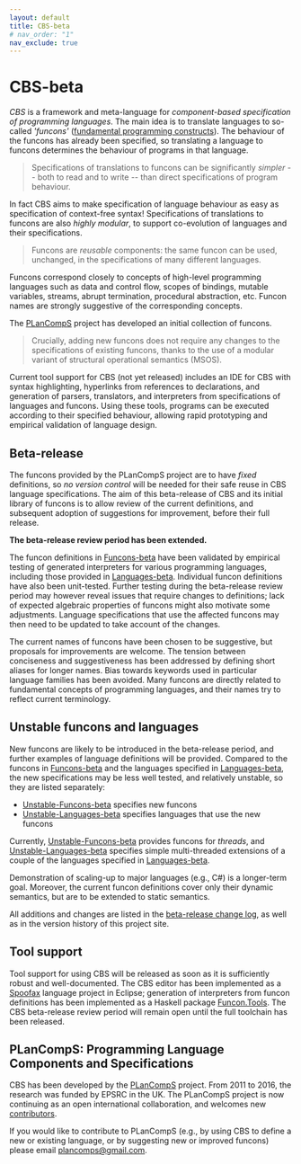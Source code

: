 ```yaml
---
layout: default
title: CBS-beta
# nav_order: "1"
nav_exclude: true
---
```


CBS-beta
========

_CBS_ is a framework and meta-language for _component-based specification of
programming languages_. The main idea is to translate languages to so-called
_'funcons'_ ([fundamental programming constructs]). The behaviour of the funcons
has already been specified, so translating a language to funcons determines the
behaviour of programs in that language.

> Specifications of translations to funcons can be significantly _simpler_ -- both
> to read and to write -- than direct specifications of program behaviour.

In fact CBS aims to make specification of language behaviour as easy as
specification of context-free syntax! Specifications of translations to funcons
are also _highly modular_, to support co-evolution of languages and their
specifications.

> Funcons are _reusable_ components: the same funcon can be used, unchanged, in
> the specifications of many different languages.

Funcons correspond closely to concepts of high-level programming languages
such as data and control flow, scopes of bindings, mutable variables, streams,
abrupt termination, procedural abstraction, etc. Funcon names are strongly
suggestive of the corresponding concepts.

The [PLanCompS] project has developed an initial collection of funcons.

> Crucially, adding new funcons does not require any changes to
> the specifications of existing funcons, thanks to the use of a
> modular variant of structural operational semantics (MSOS).

Current tool support for CBS (not yet released) includes an IDE for CBS with
syntax highlighting, hyperlinks from references to declarations, and generation
of parsers, translators, and interpreters from specifications of languages and
funcons. Using these tools, programs can be executed according to their
specified behaviour, allowing rapid prototyping and empirical validation of
language design.

Beta-release
------------

The funcons provided by the PLanCompS project are to have *fixed* definitions,
so *no version control* will be needed for their safe reuse in CBS language
specifications. The aim of this beta-release of CBS and its initial library of
funcons is to allow review of the current definitions, and subsequent adoption
of suggestions for improvement, before their full release.

**The beta-release review period has been extended.**

The funcon definitions in [Funcons-beta] have been validated by empirical
testing of generated interpreters for various programming languages,
including those provided in [Languages-beta]. Individual funcon definitions
have also been unit-tested. Further testing during the beta-release review
period may however reveal issues that require changes to definitions; lack of
expected algebraic properties of funcons might also motivate some adjustments.
Language specifications that use the affected funcons may then need to be
updated to take account of the changes.

The current names of funcons have been chosen to be suggestive, but proposals
for improvements are welcome. The tension between conciseness and suggestiveness
has been addressed by defining short aliases for longer names. Bias towards
keywords used in particular language families has been avoided. Many funcons
are directly related to fundamental concepts of programming languages, and
their names try to reflect current terminology.

Unstable funcons and languages
------------------------------

New funcons are likely to be introduced in the beta-release period, and further
examples of language definitions will be provided. Compared to the funcons in
[Funcons-beta] and the languages specified in [Languages-beta], the new
specifications may be less well tested, and relatively unstable, so they are
listed separately:

- [Unstable-Funcons-beta] specifies new funcons
- [Unstable-Languages-beta] specifies languages that use the new funcons

Currently, [Unstable-Funcons-beta] provides funcons for *threads*, and
[Unstable-Languages-beta] specifies simple multi-threaded extensions of a couple
of the languages specified in [Languages-beta].

Demonstration of scaling-up to major languages (e.g., C#) is a longer-term goal.
Moreover, the current funcon definitions cover only their dynamic semantics,
but are to be extended to static semantics.

All additions and changes are listed in the [beta-release change log],
as well as in the version history of this project site.

Tool support
------------

Tool support for using CBS will be released as soon as it is sufficiently robust
and well-documented. The CBS editor has been implemented as a [Spoofax] language
project in Eclipse; generation of interpreters from funcon definitions has been
implemented as a Haskell package [Funcon.Tools]. The CBS beta-release review
period will remain open until the full toolchain has been released.

PLanCompS: Programming Language Components and Specifications
----------

CBS has been developed by the [PLanCompS] project. From 2011 to 2016, the
research was funded by EPSRC in the UK. The PLanCompS project is now continuing
as an open international collaboration, and welcomes new [contributors].

If you would like to contribute to PLanCompS (e.g., by using CBS to define a new
or existing language, or by suggesting new or improved funcons) please email
plancomps@gmail.com.

[Fundamental programming constructs]: /CBS-beta/docs/Funcons-beta

[Funcons-beta]: /CBS-beta/docs/Funcons-beta

[Languages-beta]: /CBS-beta/docs/Languages-beta

[Unstable-Funcons-beta]: /CBS-beta/docs/Unstable-Funcons-beta

[Unstable-Languages-beta]: /CBS-beta/docs/Unstable-Languages-beta

[Beta-release change log]: /CBS-beta/docs/Changes

[Spoofax]: http://www.metaborg.org

[Funcon.Tools]: https://hackage.haskell.org/package/funcons-tools/docs/Funcons-Tools.html

[PLanCompS]: http://plancomps.org

[Contributors]: /CBS-beta/docs/Contributors
